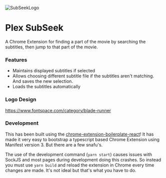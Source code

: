 ![SubSeekLogo](https://github.com/TravisL12/sub-seek/assets/2141322/7b503732-feed-43da-8d1b-ecca16c058ab)

# Plex SubSeek

A Chrome Extension for finding a part of the movie by searching the subtitles, then jump to that part of the movie.

### Features

- Maintains displayed subtitles if selected
- Allows choosing different subtitle file if the subtitles aren't matching. And saves the new selection.
- Loads the subtitles automatically

### Logo Design

https://www.fontspace.com/category/blade-runner

### Development

This has been built using the [chrome-extension-boilerplate-react](https://github.com/lxieyang/chrome-extension-boilerplate-react)! It has made it very easy to bootstrap a typescript based Chrome Extension using Manifest version 3. But there are a few snafu's.

The use of the development command (`yarn start`) causes issues with SockJS and most pages during development doing this crashes. So instead you must use `yarn build` and reload the extension in Chrome every time changes are made. It's not ideal but that's what you have to do.
